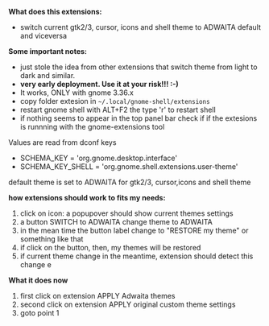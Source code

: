 **What does this extensions:**
- switch current gtk2/3, cursor, icons and shell theme to ADWAITA default and viceversa

**Some important notes:**
- just stole the idea from other extensions that switch theme from light to dark and similar.
- **very early deployment. Use it at your risk!!! :-)**
-  It works, ONLY with gnome 3.36.x
- copy folder extesion  in `~/.local/gnome-shell/extensions`
- restart gnome shell with ALT+F2 the type 'r' to restart shell
- if nothing seems to appear in the top panel bar check if if the extesions is runnning with the gnome-extensions tool

Values are read from dconf keys

- SCHEMA_KEY = 'org.gnome.desktop.interface'
- SCHEMA_KEY_SHELL = 'org.gnome.shell.extensions.user-theme'


default theme is set to ADWAITA for gtk2/3, cursor,icons and shell theme


**how extensions should work to fits my needs:**

1) click on icon: a popupover should show current themes settings
2) a button SWITCH to ADWAITA change theme to ADWAITA
3) in the mean time the button label change to "RESTORE my theme" or something like that
4) if click on the button, then, my themes will be restored
5) if current theme change in the meantime, extension should detect this change e

**What it does now**
1) first click on extension APPLY Adwaita themes
2) second click on extension APPLY original custom theme settings
3) goto  point 1


